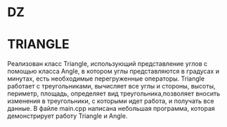 # DZ
# TRIANGLE
Реализован класс Triangle, использующий представление углов с помощью класса Angle,
в котором углы представляются в градусах и минутах, есть необходимые перегруженные операторы.
Triangle работает с треугольниками, вычисляет все углы и стороны, высоты, периметр, площадь,
определяет вид треугольника,позволяет вносить изменения в треугольники, с которыми идет работа, и получать все данные.
В файле main.cpp написана небольшая программа, которая демонстрирует работу Triangle и Angle.
